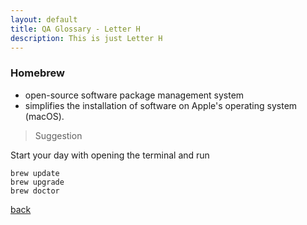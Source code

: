 ```yaml
---
layout: default
title: QA Glossary - Letter H
description: This is just Letter H
---
```


### Homebrew 
- open-source software package management system 
- simplifies the installation of software on Apple's operating system (macOS).

> Suggestion

Start your day with opening the terminal and run
```
brew update
brew upgrade
brew doctor
```
[back](./)